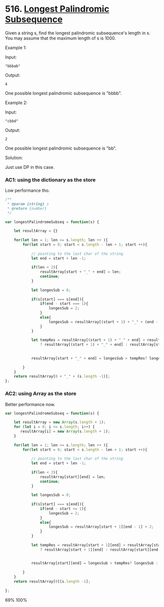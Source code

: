 # 516. [Longest Palindromic Subsequence](https://leetcode.com/problems/longest-palindromic-subsequence/)

Given a string s, find the longest palindromic subsequence's length in s. You may assume that the maximum length of s is 1000.

Example 1:

Input:

`"bbbab"`

Output:

`4`

One possible longest palindromic subsequence is "bbbb".

Example 2:

Input:

`"cbbd"`

Output:

`2`

One possible longest palindromic subsequence is "bb".



Solution:

Just use DP in this case.


### AC1: using the dictionary as the store
Low performance tho.
```js
/**
 * @param {string} s
 * @return {number}
 */

var longestPalindromeSubseq = function(s) {
    
    let resultArray = {}
    
    for(let len = 1; len <= s.length; len ++ ){
        for(let start = 0; start < s.length - len + 1; start ++){
            
            // pointing to the last char of the string
            let end = start + len -1;
            
            if(len < 2){
                resultArray[start + "_" + end] = len; 
                continue;
            }
            
            let longesSub = 0;
            
            if(s[start] === s[end]){
                if(end - start === 1){
                    longesSub = 2;    
                }
                else{
                    longesSub = resultArray[(start + 1) + "_" + (end - 1)] + 2;    
                }                
            }
            
            let tempRes = resultArray[(start + 1) + "_" + end] > resultArray[start + "_" + (end - 1)] 
                ? resultArray[(start + 1) + "_" + end] : resultArray[start + "_" + (end - 1)] 
            
            
            resultArray[start + "_" + end] = longesSub > tempRes? longesSub : tempRes;
            
        }
    }
    return resultArray[0 + "_" + (s.length -1)];
};

```
### AC2: using Array as the store
Better performance now.

```js
var longestPalindromeSubseq = function(s) {
    
    let resultArray = new Array(s.length + 1);
    for (let i = 0; i <= s.length; i++) {
       resultArray[i] = new Array(s.length + 1);
    }
    
    for(let len = 1; len <= s.length; len ++ ){
        for(let start = 0; start < s.length - len + 1; start ++){
            
            // pointing to the last char of the string
            let end = start + len -1;
            
            if(len < 2){
                resultArray[start][end] = len; 
                continue;
            }
            
            let longesSub = 0;
            
            if(s[start] === s[end]){
                if(end - start <= 1){
                    longesSub = 2;    
                }
                else{
                    longesSub = resultArray[start + 1][end - 1] + 2;    
                }                
            }
            
            let tempRes = resultArray[start + 1][end] > resultArray[start][end - 1] 
                ? resultArray[start + 1][end] : resultArray[start][end - 1] 
            
            
            resultArray[start][end] = longesSub > tempRes? longesSub : tempRes;
            
        }
    }
    return resultArray[0][s.length -1];
    
};
```

69% 100%